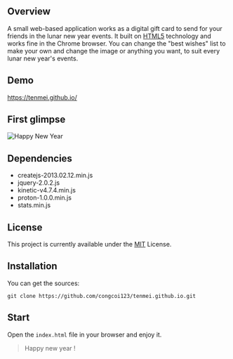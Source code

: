 ## Overview
A small web-based application works as a digital gift card to send for your friends in the lunar new year events. It built on [HTML5](https://en.wikipedia.org/wiki/HTML5) technology and works fine in the Chrome browser.
You can change the "best wishes" list to make your own and change the image or anything you want, to suit every lunar new year's events.

## Demo
https://tenmei.github.io/

## First glimpse
![Happy New Year](https://github.com/congcoi123/tenmei.github.io/blob/master/screenshots/happy-new-year.gif)

## Dependencies
- createjs-2013.02.12.min.js
- jquery-2.0.2.js
- kinetic-v4.7.4.min.js
- proton-1.0.0.min.js
- stats.min.js

## License
This project is currently available under the [MIT](https://github.com/congcoi123/tenmei.github.io/blob/master/LICENSE) License.

## Installation
You can get the sources:
```
git clone https://github.com/congcoi123/tenmei.github.io.git
```

## Start
Open the `index.html` file in your browser and enjoy it.

> Happy new year !
